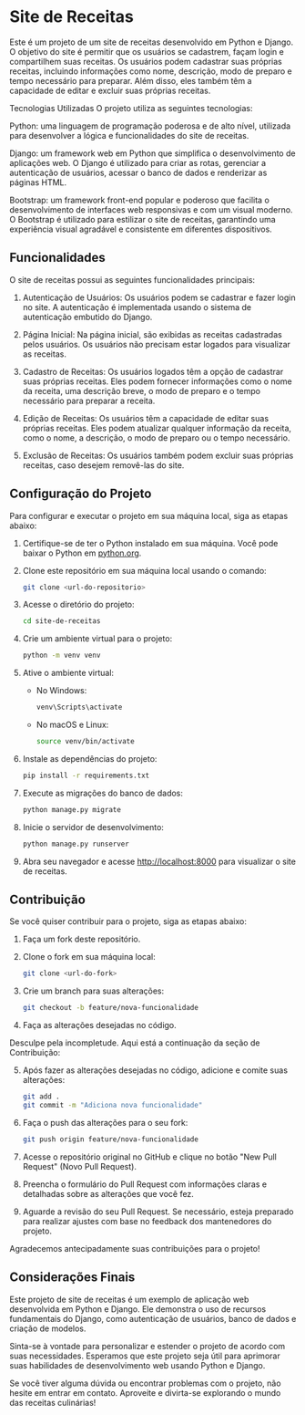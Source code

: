 # Site de Receitas

Este é um projeto de um site de receitas desenvolvido em Python e Django. O objetivo do site é permitir que os usuários se cadastrem, façam login e compartilhem suas receitas. Os usuários podem cadastrar suas próprias receitas, incluindo informações como nome, descrição, modo de preparo e tempo necessário para preparar. Além disso, eles também têm a capacidade de editar e excluir suas próprias receitas.

Tecnologias Utilizadas
O projeto utiliza as seguintes tecnologias:

Python: uma linguagem de programação poderosa e de alto nível, utilizada para desenvolver a lógica e funcionalidades do site de receitas.

Django: um framework web em Python que simplifica o desenvolvimento de aplicações web. O Django é utilizado para criar as rotas, gerenciar a autenticação de usuários, acessar o banco de dados e renderizar as páginas HTML.

Bootstrap: um framework front-end popular e poderoso que facilita o desenvolvimento de interfaces web responsivas e com um visual moderno. O Bootstrap é utilizado para estilizar o site de receitas, garantindo uma experiência visual agradável e consistente em diferentes dispositivos.

## Funcionalidades

O site de receitas possui as seguintes funcionalidades principais:

1. Autenticação de Usuários: Os usuários podem se cadastrar e fazer login no site. A autenticação é implementada usando o sistema de autenticação embutido do Django.

2. Página Inicial: Na página inicial, são exibidas as receitas cadastradas pelos usuários. Os usuários não precisam estar logados para visualizar as receitas.

3. Cadastro de Receitas: Os usuários logados têm a opção de cadastrar suas próprias receitas. Eles podem fornecer informações como o nome da receita, uma descrição breve, o modo de preparo e o tempo necessário para preparar a receita.

4. Edição de Receitas: Os usuários têm a capacidade de editar suas próprias receitas. Eles podem atualizar qualquer informação da receita, como o nome, a descrição, o modo de preparo ou o tempo necessário.

5. Exclusão de Receitas: Os usuários também podem excluir suas próprias receitas, caso desejem removê-las do site.

## Configuração do Projeto

Para configurar e executar o projeto em sua máquina local, siga as etapas abaixo:

1. Certifique-se de ter o Python instalado em sua máquina. Você pode baixar o Python em [python.org](https://www.python.org).

2. Clone este repositório em sua máquina local usando o comando:

   ```bash
   git clone <url-do-repositorio>
   ```

3. Acesse o diretório do projeto:

   ```bash
   cd site-de-receitas
   ```

4. Crie um ambiente virtual para o projeto:

   ```bash
   python -m venv venv
   ```

5. Ative o ambiente virtual:

   - No Windows:

     ```bash
     venv\Scripts\activate
     ```

   - No macOS e Linux:

     ```bash
     source venv/bin/activate
     ```

6. Instale as dependências do projeto:

   ```bash
   pip install -r requirements.txt
   ```

7. Execute as migrações do banco de dados:

   ```bash
   python manage.py migrate
   ```

8. Inicie o servidor de desenvolvimento:

   ```bash
   python manage.py runserver
   ```

9. Abra seu navegador e acesse [http://localhost:8000](http://localhost:8000) para visualizar o site de receitas.

## Contribuição

Se você quiser contribuir para o projeto, siga as etapas abaixo:

1. Faça um fork deste repositório.

2. Clone o fork em sua máquina local:

   ```bash
   git clone <url-do-fork>
   ```

3. Crie um branch para suas alterações:

   ```bash
   git checkout -b feature/nova-funcionalidade
   ```

4. Faça as alterações desejadas no código.

Desculpe pela incompletude. Aqui está a continuação da seção de Contribuição:

5. Após fazer as alterações desejadas no código, adicione e comite suas alterações:

   ```bash
   git add .
   git commit -m "Adiciona nova funcionalidade"
   ```

6. Faça o push das alterações para o seu fork:

   ```bash
   git push origin feature/nova-funcionalidade
   ```

7. Acesse o repositório original no GitHub e clique no botão "New Pull Request" (Novo Pull Request).

8. Preencha o formulário do Pull Request com informações claras e detalhadas sobre as alterações que você fez.

9. Aguarde a revisão do seu Pull Request. Se necessário, esteja preparado para realizar ajustes com base no feedback dos mantenedores do projeto.

Agradecemos antecipadamente suas contribuições para o projeto!

## Considerações Finais

Este projeto de site de receitas é um exemplo de aplicação web desenvolvida em Python e Django. Ele demonstra o uso de recursos fundamentais do Django, como autenticação de usuários, banco de dados e criação de modelos.

Sinta-se à vontade para personalizar e estender o projeto de acordo com suas necessidades. Esperamos que este projeto seja útil para aprimorar suas habilidades de desenvolvimento web usando Python e Django.

Se você tiver alguma dúvida ou encontrar problemas com o projeto, não hesite em entrar em contato. Aproveite e divirta-se explorando o mundo das receitas culinárias!
